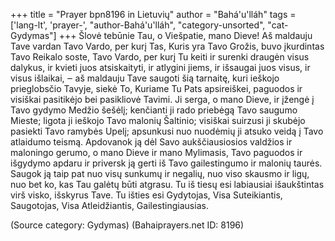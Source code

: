+++
title = "Prayer bpn8196 in Lietuvių"
author = "Bahá'u'lláh"
tags = ['lang-lt', 'prayer-', "author-Bahá'u'lláh", "category-unsorted", "cat-Gydymas"]
+++
Šlovė tebūnie Tau, o Viešpatie, mano Dieve! Aš maldauju Tave vardan Tavo Vardo, per kurį Tas, Kuris yra Tavo Grožis, buvo įkurdintas Tavo Reikalo soste, Tavo Vardo, per kurį Tu keiti ir surenki draugėn visus dalykus, ir kvieti juos atsiskaityti, ir atlygini jiems, ir išsaugai juos visus, ir visus išlaikai, ‒ aš maldauju Tave saugoti šią tarnaitę, kuri ieškojo prieglobsčio Tavyje, siekė To, Kuriame Tu Pats apsireiškei, paguodos ir visiškai pasitikėjo bei pasikliovė Tavimi. 
Ji serga, o mano Dieve, ir įžengė į Tavo gydymo Medžio šešėlį; kenčianti ji rado priebėgą Tavo saugumo Mieste; ligota ji ieškojo Tavo malonių Šaltinio; visiškai suirzusi ji skubėjo pasiekti Tavo ramybės Upelį; apsunkusi nuo nuodėmių ji atsuko veidą į Tavo atlaidumo teismą.
Apdovanok ją dėl Savo aukščiausiosios valdžios ir maloningo gerumo, o mano Dieve ir mano Mylimasis, Tavo paguodos ir išgydymo apdaru ir priversk ją gerti iš Tavo gailestingumo ir malonių taurės. Saugok ją taip pat nuo visų sunkumų ir negalių, nuo viso skausmo ir ligų, nuo bet ko, kas Tau galėtų būti atgrasu. 
Tu iš tiesų esi labiausiai išaukštintas virš visko, išskyrus Tave. Tu išties esi Gydytojas, Visa Suteikiantis, Saugotojas, Visa Atleidžiantis, Gailestingiausias.

(Source category: Gydymas)
(Bahaiprayers.net ID: 8196)
